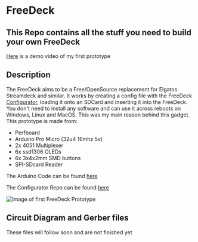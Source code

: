 # FreeDeck
## This Repo contains all the stuff you need to build your own FreeDeck
[Here](https://www.youtube.com/watch?v=_TcliiU2K48) is a demo video of my first prototype

## Description
The FreeDeck aims to be a Free/OpenSource replacement for Elgatos Streamdeck and similar.
It works by creating a config file with the FreeDeck [Configurator](http://freedeck.gosewis.ch), loading it onto an SDCard and inserting it into the FreeDeck. You don't need to install any software and can use it across reboots on Windows, Linux and MacOS. This was my main reason behind this gadget.
This prototype is made from:
- Perfboard
- Arduino Pro Micro (32u4 16mhz 5v)
- 2x 4051 Multiplexer
- 6x ssd1306 OLEDs
- 6x 3x4x2mm SMD buttons
- SPI-SDcard Reader

The Arduino Code can be found [here](https://github.com/koriwi/freedeck-ino)

The Configurator Repo can be found [here](https://www.youtube.com/watch?v=_TcliiU2K48)


![Image of first FreeDeck Prototype](http://freedeck.gosewis.ch/prototype1.jpg)

## Circuit Diagram and Gerber files
These files will follow soon and are not finished yet
